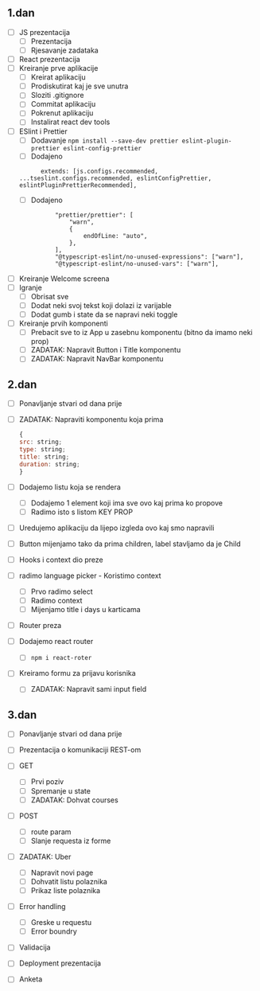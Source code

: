 ## 1.dan

- [ ] JS prezentacija
    - [ ] Prezentacija
    - [ ] Rjesavanje zadataka
- [ ] React prezentacija 
- [ ] Kreiranje prve aplikacije
    - [ ] Kreirat aplikaciju
    - [ ] Prodiskutirat kaj je sve unutra
    - [ ] Sloziti .gitignore
    - [ ] Commitat aplikaciju
    - [ ] Pokrenut aplikaciju
    - [ ] Instalirat react dev tools
- [ ] ESlint i Prettier
    - [ ] Dodavanje `npm install --save-dev prettier eslint-plugin-prettier eslint-config-prettier`
    - [ ] Dodajeno
  ```
        extends: [js.configs.recommended, ...tseslint.configs.recommended, eslintConfigPrettier, eslintPluginPrettierRecommended],
  ```
    - [ ] Dodajeno
  ```
            "prettier/prettier": [
                "warn",
                {
                    endOfLine: "auto",
                },
            ],
            "@typescript-eslint/no-unused-expressions": ["warn"],
            "@typescript-eslint/no-unused-vars": ["warn"],
  ```
- [ ] Kreiranje Welcome screena
- [ ] Igranje
    - [ ] Obrisat sve
    - [ ] Dodat neki svoj tekst koji dolazi iz varijable
    - [ ] Dodat gumb i state da se napravi neki toggle
- [ ] Kreiranje prvih komponenti
    - [ ] Prebacit sve to iz App u zasebnu komponentu (bitno da imamo neki prop)
    - [ ] ZADATAK: Napravit Button i Title komponentu
    - [ ] ZADATAK: Napravit NavBar komponentu 

## 2.dan

- [ ] Ponavljanje stvari od dana prije
- [ ] ZADATAK: Napraviti komponentu koja prima

  ```js
  {
  src: string;
  type: string;
  title: string;
  duration: string;
  }
  ```

- [ ] Dodajemo listu koja se rendera
    - [ ] Dodajemo 1 element koji ima sve ovo kaj prima ko propove
    - [ ] Radimo isto s listom KEY PROP
- [ ] Uredujemo aplikaciju da lijepo izgleda ovo kaj smo napravili
- [ ] Button mijenjamo tako da prima children, label stavljamo da je Child
- [ ] Hooks i context dio preze
- [ ] radimo language picker - Koristimo context 
  - [ ] Prvo radimo select 
  - [ ] Radimo context
  - [ ] Mijenjamo title i days u karticama
- [ ] Router preza
- [ ] Dodajemo react router
  - [ ] `npm i react-roter`
- [ ] Kreiramo formu za prijavu korisnika
  - [ ] ZADATAK: Napravit sami input field

## 3.dan

- [ ] Ponavljanje stvari od dana prije
- [ ] Prezentacija o komunikaciji REST-om
- [ ] GET
  - [ ] Prvi poziv
  - [ ] Spremanje u state
  - [ ] ZADATAK: Dohvat courses
- [ ] POST
  - [ ] route param
  - [ ] Slanje requesta iz forme
- [ ] ZADATAK: Uber
  - [ ] Napravit novi page
  - [ ] Dohvatit listu polaznika
  - [ ] Prikaz liste polaznika
- [ ] Error handling
  - [ ] Greske u requestu
  - [ ] Error boundry
- [ ] Validacija
- [ ] Deployment prezentacija 
- [ ] Anketa

